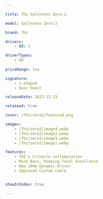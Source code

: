 ```yaml
---

title: 7hz Saltnotes Zero:2

model: Saltnotes Zero:2

brand: 7hz

drivers: 
    - dd: 1

driverTypes:
    - dd 
    
priceRange: low

signature:
    - v-shaped
    - bass boost

releaseDate: 2023-11-23

released: true

cover: /7hz/zero2/featured.png

images: 
    - /7hz/zero2/image4.webp
    - /7hz/zero2/image2.webp
    - /7hz/zero2/image3.webp
    - /7hz/zero2/image1.webp

features: 
    - 7HZ x Crinacle collaboration
    - More Bass, Keeping Tonal Excellence
    - New 10mm Dynamic Driver
    - Improved Custom Cable


showInIndex: true

---
```

